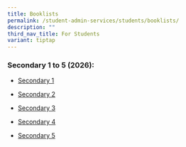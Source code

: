 ```yaml
---
title: Booklists
permalink: /student-admin-services/students/booklists/
description: ""
third_nav_title: For Students
variant: tiptap
---
```

<h3>Secondary 1 to 5 (2026):</h3>
<ul data-tight="true" class="tight">
<li>
<p><a href="/files/Sec_1_Booklist.pdf" rel="noopener nofollow" target="_blank">Secondary 1</a>
</p>
</li>
<li>
<p><a href="/files/Sec_2_Booklist.pdf" rel="noopener nofollow" target="_blank">Secondary 2</a>
</p>
</li>
<li>
<p><a href="/files/Sec_3_Booklist.pdf" rel="noopener nofollow" target="_blank">Secondary 3</a>
</p>
</li>
<li>
<p><a href="/files/Sec_4_Booklist.pdf" rel="noopener nofollow" target="_blank">Secondary 4</a>
</p>
</li>
<li>
<p><a href="/files/Sec_5_Booklist.pdf" rel="noopener nofollow" target="_blank">Secondary 5</a>
</p>
</li>
</ul>
<p></p>